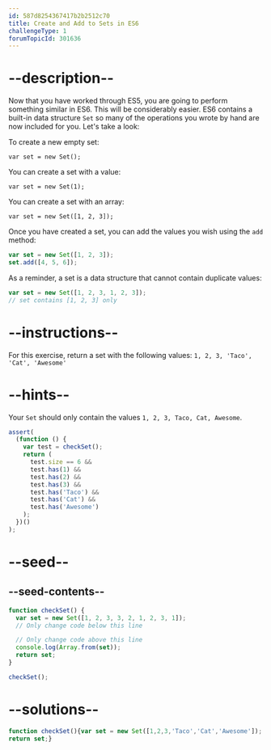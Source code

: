 ```yaml
---
id: 587d8254367417b2b2512c70
title: Create and Add to Sets in ES6
challengeType: 1
forumTopicId: 301636
---
```


# --description--

Now that you have worked through ES5, you are going to perform something similar in ES6. This will be considerably easier. ES6 contains a built-in data structure `Set` so many of the operations you wrote by hand are now included for you. Let's take a look:

To create a new empty set:

`var set = new Set();`

You can create a set with a value:

`var set = new Set(1);`

You can create a set with an array:

`var set = new Set([1, 2, 3]);`

Once you have created a set, you can add the values you wish using the `add` method:

```js
var set = new Set([1, 2, 3]);
set.add([4, 5, 6]);
```

As a reminder, a set is a data structure that cannot contain duplicate values:

```js
var set = new Set([1, 2, 3, 1, 2, 3]);
// set contains [1, 2, 3] only
```

# --instructions--

For this exercise, return a set with the following values: `1, 2, 3, 'Taco', 'Cat', 'Awesome'`

# --hints--

Your `Set` should only contain the values `1, 2, 3, Taco, Cat, Awesome`.

```js
assert(
  (function () {
    var test = checkSet();
    return (
      test.size == 6 &&
      test.has(1) &&
      test.has(2) &&
      test.has(3) &&
      test.has('Taco') &&
      test.has('Cat') &&
      test.has('Awesome')
    );
  })()
);
```

# --seed--

## --seed-contents--

```js
function checkSet() {
  var set = new Set([1, 2, 3, 3, 2, 1, 2, 3, 1]);
  // Only change code below this line

  // Only change code above this line
  console.log(Array.from(set));
  return set;
}

checkSet();
```

# --solutions--

```js
function checkSet(){var set = new Set([1,2,3,'Taco','Cat','Awesome']);
return set;}
```
